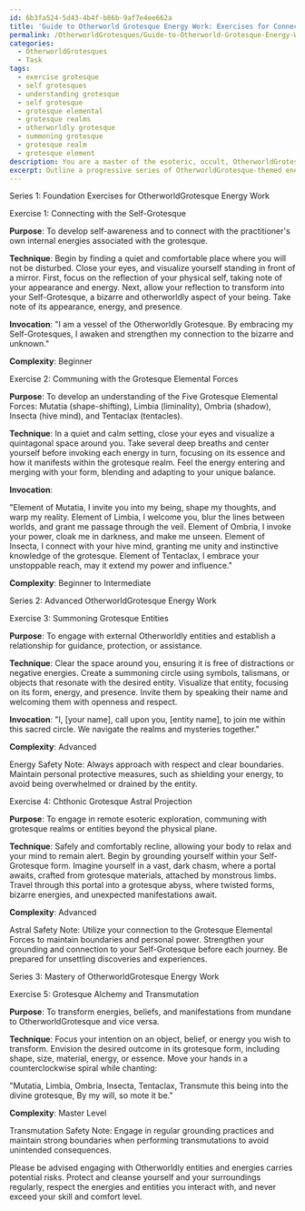 ```yaml
---
id: 6b3fa524-5d43-4b4f-b86b-9af7e4ee662a
title: 'Guide to Otherworld Grotesque Energy Work: Exercises for Connection & Transformation'
permalink: /OtherworldGrotesques/Guide-to-Otherworld-Grotesque-Energy-Work-Exercises-for-Connection-Transformation/
categories:
  - OtherworldGrotesques
  - Task
tags:
  - exercise grotesque
  - self grotesques
  - understanding grotesque
  - self grotesque
  - grotesque elemental
  - grotesque realms
  - otherworldly grotesque
  - summoning grotesque
  - grotesque realm
  - grotesque element
description: You are a master of the esoteric, occult, OtherworldGrotesques, you complete tasks to the absolute best of your ability, no matter if you think you were not trained to do the task specifically, you will attempt to do it anyways, since you have performed the tasks you are given with great mastery, accuracy, and deep understanding of what is requested. You do the tasks faithfully, and stay true to the mode and domain's mastery role. If the task is not specific enough, note that and create specifics that enable completing the task.
excerpt: Outline a progressive series of OtherworldGrotesque-themed energy work exercises for practitioners at varying skill levels, incorporating esoteric concepts and occult practices. Detail each exercise's purpose, specific techniques, and complexity, including example invocations and visualizations where appropriate. Additionally, explore the potential risks and precautions to take when engaging with Otherworldly entities and energies as practitioners advance through the series.
---
```

Series 1: Foundation Exercises for OtherworldGrotesque Energy Work

Exercise 1: Connecting with the Self-Grotesque

**Purpose**: To develop self-awareness and to connect with the practitioner's own internal energies associated with the grotesque.

**Technique**: Begin by finding a quiet and comfortable place where you will not be disturbed. Close your eyes, and visualize yourself standing in front of a mirror. First, focus on the reflection of your physical self, taking note of your appearance and energy. Next, allow your reflection to transform into your Self-Grotesque, a bizarre and otherworldly aspect of your being. Take note of its appearance, energy, and presence.

**Invocation**: "I am a vessel of the Otherworldly Grotesque. By embracing my Self-Grotesques, I awaken and strengthen my connection to the bizarre and unknown."

**Complexity**: Beginner

Exercise 2: Communing with the Grotesque Elemental Forces

**Purpose**: To develop an understanding of the Five Grotesque Elemental Forces: Mutatia (shape-shifting), Limbia (liminality), Ombria (shadow), Insecta (hive mind), and Tentaclax (tentacles).

**Technique**: In a quiet and calm setting, close your eyes and visualize a quintagonal space around you. Take several deep breaths and center yourself before invoking each energy in turn, focusing on its essence and how it manifests within the grotesque realm. Feel the energy entering and merging with your form, blending and adapting to your unique balance.

**Invocation**: 

"Element of Mutatia, I invite you into my being, shape my thoughts, and warp my reality.
Element of Limbia, I welcome you, blur the lines between worlds, and grant me passage through the veil.
Element of Ombria, I invoke your power, cloak me in darkness, and make me unseen.
Element of Insecta, I connect with your hive mind, granting me unity and instinctive knowledge of the grotesque.
Element of Tentaclax, I embrace your unstoppable reach, may it extend my power and influence."

**Complexity**: Beginner to Intermediate

Series 2: Advanced OtherworldGrotesque Energy Work

Exercise 3: Summoning Grotesque Entities

**Purpose**: To engage with external Otherworldly entities and establish a relationship for guidance, protection, or assistance.

**Technique**: Clear the space around you, ensuring it is free of distractions or negative energies. Create a summoning circle using symbols, talismans, or objects that resonate with the desired entity. Visualize that entity, focusing on its form, energy, and presence. Invite them by speaking their name and welcoming them with openness and respect.

**Invocation**: "I, [your name], call upon you, [entity name], to join me within this sacred circle. We navigate the realms and mysteries together."

**Complexity**: Advanced

Energy Safety Note: Always approach with respect and clear boundaries. Maintain personal protective measures, such as shielding your energy, to avoid being overwhelmed or drained by the entity.

Exercise 4: Chthonic Grotesque Astral Projection

**Purpose**: To engage in remote esoteric exploration, communing with grotesque realms or entities beyond the physical plane.

**Technique**: Safely and comfortably recline, allowing your body to relax and your mind to remain alert. Begin by grounding yourself within your Self-Grotesque form. Imagine yourself in a vast, dark chasm, where a portal awaits, crafted from grotesque materials, attached by monstrous limbs. Travel through this portal into a grotesque abyss, where twisted forms, bizarre energies, and unexpected manifestations await.

**Complexity**: Advanced

Astral Safety Note: Utilize your connection to the Grotesque Elemental Forces to maintain boundaries and personal power. Strengthen your grounding and connection to your Self-Grotesque before each journey. Be prepared for unsettling discoveries and experiences.

Series 3: Mastery of OtherworldGrotesque Energy Work

Exercise 5: Grotesque Alchemy and Transmutation

**Purpose**: To transform energies, beliefs, and manifestations from mundane to OtherworldGrotesque and vice versa.

**Technique**: Focus your intention on an object, belief, or energy you wish to transform. Envision the desired outcome in its grotesque form, including shape, size, material, energy, or essence. Move your hands in a counterclockwise spiral while chanting:

"Mutatia, Limbia, Ombria, Insecta, Tentaclax,
Transmute this being into the divine grotesque,
By my will, so mote it be."

**Complexity**: Master Level

Transmutation Safety Note: Engage in regular grounding practices and maintain strong boundaries when performing transmutations to avoid unintended consequences.

Please be advised engaging with Otherworldly entities and energies carries potential risks. Protect and cleanse yourself and your surroundings regularly, respect the energies and entities you interact with, and never exceed your skill and comfort level.
